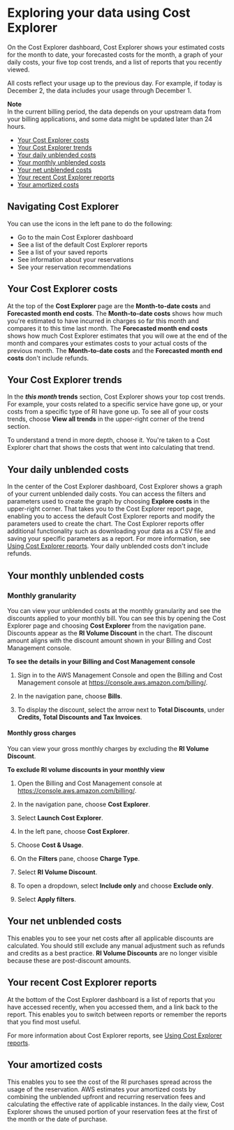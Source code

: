 # Exploring your data using Cost Explorer<a name="ce-exploring-data"></a>

On the Cost Explorer dashboard, Cost Explorer shows your estimated costs for the month to date, your forecasted costs for the month, a graph of your daily costs, your five top cost trends, and a list of reports that you recently viewed\. 

All costs reflect your usage up to the previous day\. For example, if today is December 2, the data includes your usage through December 1\.

**Note**  
In the current billing period, the data depends on your upstream data from your billing applications, and some data might be updated later than 24 hours\.
+ [Your Cost Explorer costs](#ce-costs)
+ [Your Cost Explorer trends](#ce-trends)
+ [Your daily unblended costs](#ce-graph)
+ [Your monthly unblended costs](#ce-monthly-unblended)
+ [Your net unblended costs](#net-unblended)
+ [Your recent Cost Explorer reports](#ce-recent-reports)
+ [Your amortized costs](#amortized-costs)

## Navigating Cost Explorer<a name="ce-nav-pane"></a>

You can use the icons in the left pane to do the following:
+ Go to the main Cost Explorer dashboard
+ See a list of the default Cost Explorer reports
+ See a list of your saved reports
+ See information about your reservations
+ See your reservation recommendations

## Your Cost Explorer costs<a name="ce-costs"></a>

At the top of the **Cost Explorer** page are the **Month\-to\-date costs** and **Forecasted month end costs**\. The **Month\-to\-date costs** shows how much you're estimated to have incurred in charges so far this month and compares it to this time last month\. The **Forecasted month end costs** shows how much Cost Explorer estimates that you will owe at the end of the month and compares your estimates costs to your actual costs of the previous month\. The **Month\-to\-date costs** and the **Forecasted month end costs** don't include refunds\.

## Your Cost Explorer trends<a name="ce-trends"></a>

In the ***this month* trends** section, Cost Explorer shows your top cost trends\. For example, your costs related to a specific service have gone up, or your costs from a specific type of RI have gone up\. To see all of your costs trends, choose **View all trends** in the upper\-right corner of the trend section\.

To understand a trend in more depth, choose it\. You're taken to a Cost Explorer chart that shows the costs that went into calculating that trend\.

## Your daily unblended costs<a name="ce-graph"></a>

In the center of the Cost Explorer dashboard, Cost Explorer shows a graph of your current unblended daily costs\. You can access the filters and parameters used to create the graph by choosing **Explore costs** in the upper\-right corner\. That takes you to the Cost Explorer report page, enabling you to access the default Cost Explorer reports and modify the parameters used to create the chart\. The Cost Explorer reports offer additional functionality such as downloading your data as a CSV file and saving your specific parameters as a report\. For more information, see [Using Cost Explorer reports](ce-reports.md)\. Your daily unblended costs don't include refunds\.

## Your monthly unblended costs<a name="ce-monthly-unblended"></a>

### Monthly granularity<a name="monthly-granularity"></a>

You can view your unblended costs at the monthly granularity and see the discounts applied to your monthly bill\. You can see this by opening the Cost Explorer page and choosing **Cost Explorer** from the navigation pane\. Discounts appear as the **RI Volume Discount** in the chart\. The discount amount aligns with the discount amount shown in your Billing and Cost Management console\.<a name="see-details-in-BCM"></a>

**To see the details in your Billing and Cost Management console**

1. Sign in to the AWS Management Console and open the Billing and Cost Management console at [https://console\.aws\.amazon\.com/billing/](https://console.aws.amazon.com/billing/)\.

1. In the navigation pane, choose **Bills**\.

1. To display the discount, select the arrow next to **Total Discounts**, under **Credits, Total Discounts and Tax Invoices**\.

#### Monthly gross charges<a name="monthly-gross-charges"></a>

You can view your gross monthly charges by excluding the **RI Volume Discount**\. <a name="exclude"></a>

**To exclude RI volume discounts in your monthly view**

1. Open the Billing and Cost Management console at [https://console\.aws\.amazon\.com/billing/](https://console.aws.amazon.com/billing/home?#/)\.

1. In the navigation pane, choose **Cost Explorer**\.

1. Select **Launch Cost Explorer**\.

1. In the left pane, choose **Cost Explorer**\.

1. Choose **Cost & Usage**\.

1. On the **Filters** pane, choose **Charge Type**\.

1. Select **RI Volume Discount**\.

1. To open a dropdown, select **Include only** and choose **Exclude only**\.

1. Select **Apply filters**\.

## Your net unblended costs<a name="net-unblended"></a>

This enables you to see your net costs after all applicable discounts are calculated\. You should still exclude any manual adjustment such as refunds and credits as a best practice\. **RI Volume Discounts** are no longer visible because these are post\-discount amounts\.

## Your recent Cost Explorer reports<a name="ce-recent-reports"></a>

At the bottom of the Cost Explorer dashboard is a list of reports that you have accessed recently, when you accessed them, and a link back to the report\. This enables you to switch between reports or remember the reports that you find most useful\.

For more information about Cost Explorer reports, see [Using Cost Explorer reports](ce-reports.md)\.

## Your amortized costs<a name="amortized-costs"></a>

This enables you to see the cost of the RI purchases spread across the usage of the reservation\. AWS estimates your amortized costs by combining the unblended upfront and recurring reservation fees and calculating the effective rate of applicable instances\. In the daily view, Cost Explorer shows the unused portion of your reservation fees at the first of the month or the date of purchase\.